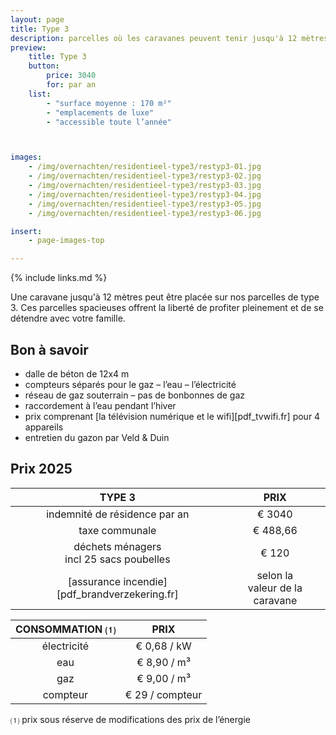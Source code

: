 ```yaml
---
layout: page
title: Type 3
description: parcelles où les caravanes peuvent tenir jusqu'à 12 mètres
preview:
    title: Type 3
    button:
        price: 3040
        for: par an
    list:
        - "surface moyenne : 170 m²"
        - "emplacements de luxe"
        - "accessible toute l’année"



images:
    - /img/overnachten/residentieel-type3/restyp3-01.jpg
    - /img/overnachten/residentieel-type3/restyp3-02.jpg
    - /img/overnachten/residentieel-type3/restyp3-03.jpg
    - /img/overnachten/residentieel-type3/restyp3-04.jpg
    - /img/overnachten/residentieel-type3/restyp3-05.jpg
    - /img/overnachten/residentieel-type3/restyp3-06.jpg

insert:
    - page-images-top

---
```


{% include links.md %}

Une caravane jusqu'à 12 mètres peut être placée sur nos parcelles de type 3. Ces parcelles spacieuses offrent la liberté de profiter pleinement et de se détendre avec votre famille.

## Bon à savoir

- dalle de béton de 12x4 m
- compteurs séparés pour le gaz – l’eau – l’électricité
- réseau de gaz souterrain – pas de bonbonnes de gaz
- raccordement à l’eau pendant l’hiver
- prix comprenant [la télévision numérique et le wifi][pdf_tvwifi.fr] pour 4 appareils
- entretien du gazon par Veld & Duin


## Prix 2025

TYPE 3                |PRIX           |
:--------------------:|:--------------:|
indemnité de résidence par an |€ 3040
taxe communale                |€ 488,66
déchets ménagers<br>incl 25 sacs poubelles<br> | € 120  
[assurance incendie][pdf_brandverzekering.fr]     |selon la<br>valeur de la caravane

CONSOMMATION ⑴        |PRIX        |
:--------------------:|:-------------:|
électricité           | € 0,68 / kW        
eau                   | € 8,90 / m³
gaz                   | € 9,00 / m³       
compteur              | € 29 / compteur     

⑴ prix sous réserve de modifications des prix de l’énergie
